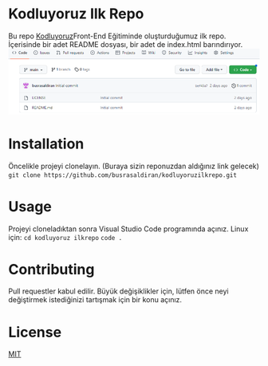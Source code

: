 # Kodluyoruz Ilk Repo
Bu repo [Kodluyoruz](https://www.kodluyoruz.org/)Front-End Eğitiminde oluşturduğumuz ilk repo. İçerisinde bir adet README dosyası, bir adet de index.html barındırıyor.
![ss](https://github.com/busrasaldiran/kodluyoruzilkrepo/blob/f30df84a83b92df24af21c53f42eefcb886eec6f/Ekran%20g%C3%B6r%C3%BCnt%C3%BCs%C3%BC%202023-01-09%20163215.png)
# Installation
Öncelikle projeyi clonelayın. (Buraya sizin reponuzdan aldığınız link gelecek)
`git clone https://github.com/busrasaldiran/kodluyoruzilkrepo.git`
# Usage
Projeyi cloneladıktan sonra Visual Studio Code programında açınız.
Linux için:
`cd kodluyoruz ilkrepo`
`code .`
# Contributing
Pull requestler kabul edilir. Büyük değişiklikler için, lütfen önce neyi değiştirmek istediğinizi tartışmak için bir konu açınız.
# License
[MIT](https://choosealicense.com/licenses/mit/)


